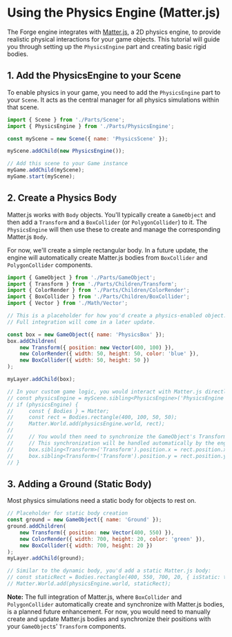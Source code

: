 # Using the Physics Engine (Matter.js)

The Forge engine integrates with [Matter.js](https://brm.io/matter-js/), a 2D physics engine, to provide realistic physical interactions for your game objects. This tutorial will guide you through setting up the `PhysicsEngine` part and creating basic rigid bodies.

## 1. Add the PhysicsEngine to your Scene

To enable physics in your game, you need to add the `PhysicsEngine` part to your `Scene`. It acts as the central manager for all physics simulations within that scene.

```javascript
import { Scene } from './Parts/Scene';
import { PhysicsEngine } from './Parts/PhysicsEngine';

const myScene = new Scene({ name: 'PhysicsScene' });

myScene.addChild(new PhysicsEngine());

// Add this scene to your Game instance
myGame.addChild(myScene);
myGame.start(myScene);
```

## 2. Create a Physics Body

Matter.js works with `Body` objects. You'll typically create a `GameObject` and then add a `Transform` and a `BoxCollider` (or `PolygonCollider`) to it. The `PhysicsEngine` will then use these to create and manage the corresponding Matter.js `Body`.

For now, we'll create a simple rectangular body. In a future update, the engine will automatically create Matter.js bodies from `BoxCollider` and `PolygonCollider` components.

```javascript
import { GameObject } from './Parts/GameObject';
import { Transform } from './Parts/Children/Transform';
import { ColorRender } from './Parts/Children/ColorRender';
import { BoxCollider } from './Parts/Children/BoxCollider';
import { Vector } from './Math/Vector';

// This is a placeholder for how you'd create a physics-enabled object.
// Full integration will come in a later update.

const box = new GameObject({ name: 'PhysicsBox' });
box.addChildren(
    new Transform({ position: new Vector(400, 100) }),
    new ColorRender({ width: 50, height: 50, color: 'blue' }),
    new BoxCollider({ width: 50, height: 50 })
);

myLayer.addChild(box);

// In your custom game logic, you would interact with Matter.js directly for now:
// const physicsEngine = myScene.sibling<PhysicsEngine>('PhysicsEngine');
// if (physicsEngine) {
//     const { Bodies } = Matter;
//     const rect = Bodies.rectangle(400, 100, 50, 50);
//     Matter.World.add(physicsEngine.world, rect);
//
//     // You would then need to synchronize the GameObject's Transform with the Matter.js body's position
//     // This synchronization will be handled automatically by the engine in a future update.
//     box.sibling<Transform>('Transform').position.x = rect.position.x;
//     box.sibling<Transform>('Transform').position.y = rect.position.y;
// }
```

## 3. Adding a Ground (Static Body)

Most physics simulations need a static body for objects to rest on.

```javascript
// Placeholder for static body creation
const ground = new GameObject({ name: 'Ground' });
ground.addChildren(
    new Transform({ position: new Vector(400, 550) }),
    new ColorRender({ width: 700, height: 20, color: 'green' }),
    new BoxCollider({ width: 700, height: 20 })
);
myLayer.addChild(ground);

// Similar to the dynamic body, you'd add a static Matter.js body:
// const staticRect = Bodies.rectangle(400, 550, 700, 20, { isStatic: true });
// Matter.World.add(physicsEngine.world, staticRect);
```

**Note:** The full integration of Matter.js, where `BoxCollider` and `PolygonCollider` automatically create and synchronize with Matter.js bodies, is a planned future enhancement. For now, you would need to manually create and update Matter.js bodies and synchronize their positions with your `GameObject`s' `Transform` components.
